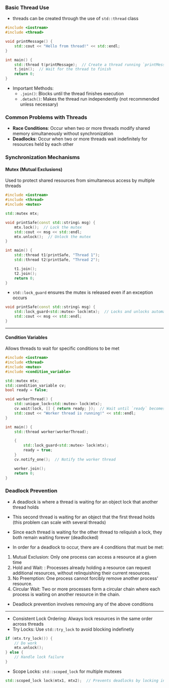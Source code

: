 ### Basic Thread Use
- threads can be created through the use of `std::thread` class

```cpp
#include <iostream>
#include <thread>

void printMessage() {
    std::cout << "Hello from thread!" << std::endl;
}

int main() {
    std::thread t(printMessage);  // Create a thread running `printMessage`
    t.join();  // Wait for the thread to finish
    return 0;
}
```

- Important Methods:
    - `.join()`: Blocks until the thread finishes execution
    - `.detach()`: Makes the thread run independently (not recommended unless necessary)

### Common Problems with Threads
- **Race Conditions**: Occur when two or more threads modify shared memory simultaneously without synchronization
- **Deadlocks**: Occur when two or more threads wait indefinitely for resources held by each other


### Synchronization Mechanisms

#### Mutex (Mutual Exclusions)
Used to protect shared resources from simultaneous access by multiple threads

```cpp
#include <iostream>
#include <thread>
#include <mutex>

std::mutex mtx;

void printSafe(const std::string& msg) {
    mtx.lock();  // Lock the mutex
    std::cout << msg << std::endl;
    mtx.unlock();  // Unlock the mutex
}

int main() {
    std::thread t1(printSafe, "Thread 1");
    std::thread t2(printSafe, "Thread 2");

    t1.join();
    t2.join();
    return 0;
}

```

- `std::lock_guard` ensures the mutex is released even if an exception occurs

```cpp
void printSafe(const std::string& msg) {
    std::lock_guard<std::mutex> lock(mtx);  // Locks and unlocks automatically
    std::cout << msg << std::endl;
}
```

---

#### Condition Variables
Allows threads to wait for specific conditions to be met

```cpp
#include <iostream>
#include <thread>
#include <mutex>
#include <condition_variable>

std::mutex mtx;
std::condition_variable cv;
bool ready = false;

void workerThread() {
    std::unique_lock<std::mutex> lock(mtx);
    cv.wait(lock, [] { return ready; });  // Wait until `ready` becomes true
    std::cout << "Worker thread is running!" << std::endl;
}

int main() {
    std::thread worker(workerThread);

    {
        std::lock_guard<std::mutex> lock(mtx);
        ready = true;
    }
    cv.notify_one();  // Notify the worker thread

    worker.join();
    return 0;
}
```
### Deadlock Prevention

- A deadlock is where a thread is waiting for an object lock that another thread holds
- This second thread is waiting for an object that the first thread holds (this problem can scale with several threads)
- Since each thread is waiting for the other thread to reliquish a lock, they both remain waiting forever (deadlocked)

- In order for a deadlock to occur, there are 4 conditions that must be met:
1. Mutual Exclusion: Only one process can access a resource at a given time
2. Hold and Wait: : Processes already holding a resource can request additional resources, without relinquishing their current resources.
3. No Preemption: One process cannot forcibly remove another process' resource.
4. Circular Wait: Two or more processes form a circular chain where each process is waiting on another
resource in the chain.

- Deadlock prevention involves removing any of the above conditions

---

- Consistent Lock Ordering: Always lock resources in the same order across threads
- Try Locks: Use `std::try_lock` to avoid blocking indefinetly 

```cpp
if (mtx.try_lock()) {
    // Do work
    mtx.unlock();
} else {
    // Handle lock failure
}
```

- Scope Locks: `std::scoped_lock` for multiple mutexes
```cpp
std::scoped_lock lock(mtx1, mtx2);  // Prevents deadlocks by locking in one call
```